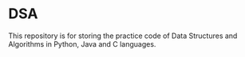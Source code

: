 # DSA
This repository is for storing the practice code of Data Structures and Algorithms in Python, Java and C languages.
